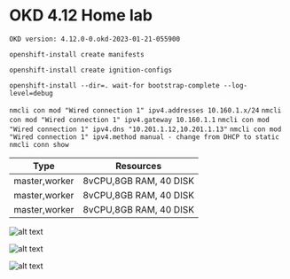 # OKD 4.12 Home lab

```OKD version: 4.12.0-0.okd-2023-01-21-055900```


```openshift-install create manifests```

```openshift-install create ignition-configs```

```openshift-install --dir=. wait-for bootstrap-complete --log-level=debug```

```nmcli con mod "Wired connection 1" ipv4.addresses 10.160.1.x/24```
```nmcli con mod "Wired connection 1" ipv4.gateway 10.160.1.1```
```nmcli con mod "Wired connection 1" ipv4.dns "10.201.1.12,10.201.1.13"```
```nmcli con mod "Wired connection 1" ipv4.method manual - change from DHCP to static```
```nmcli conn show```


| Type          | Resources     |
| ------------- |:-------------:|
| master,worker | 8vCPU,8GB RAM, 40 DISK |
| master,worker | 8vCPU,8GB RAM, 40 DISK |
| master,worker | 8vCPU,8GB RAM, 40 DISK |



![alt text](https://github.com/Nurlan199206/okd4.12/blob/main/okd-1.png "OKD 4.12")


![alt text](https://github.com/Nurlan199206/okd4.12/blob/main/okd-2.png "")

![alt text](https://github.com/Nurlan199206/okd4.12/blob/main/task%20mgr.png "Logo Title Text 1")






